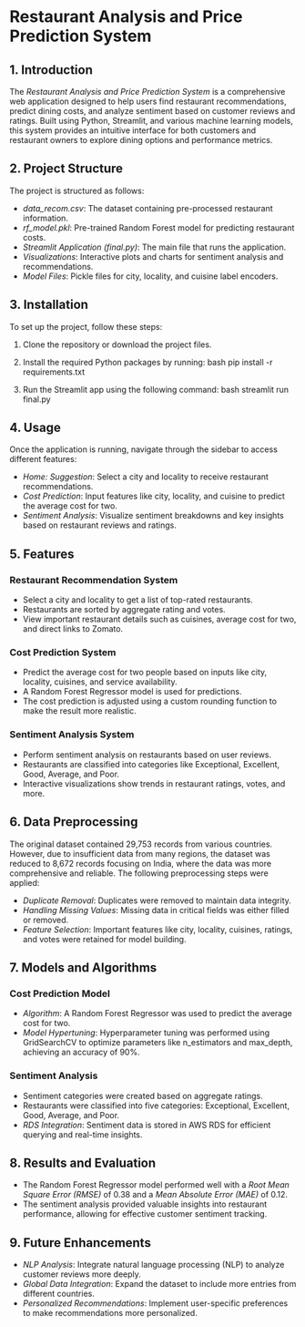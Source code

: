 # Restaurant Analysis and Price Prediction System

## 1. Introduction
The *Restaurant Analysis and Price Prediction System* is a comprehensive web application designed to help users find restaurant recommendations, predict dining costs, and analyze sentiment based on customer reviews and ratings. Built using Python, Streamlit, and various machine learning models, this system provides an intuitive interface for both customers and restaurant owners to explore dining options and performance metrics.

## 2. Project Structure
The project is structured as follows:
- *data_recom.csv*: The dataset containing pre-processed restaurant information.
- *rf_model.pkl*: Pre-trained Random Forest model for predicting restaurant costs.
- *Streamlit Application (final.py)*: The main file that runs the application.
- *Visualizations*: Interactive plots and charts for sentiment analysis and recommendations.
- *Model Files*: Pickle files for city, locality, and cuisine label encoders.

## 3. Installation
To set up the project, follow these steps:
1. Clone the repository or download the project files.
2. Install the required Python packages by running:
   bash
   pip install -r requirements.txt
   
3. Run the Streamlit app using the following command:
   bash
   streamlit run final.py
   

## 4. Usage
Once the application is running, navigate through the sidebar to access different features:
- *Home: Suggestion*: Select a city and locality to receive restaurant recommendations.
- *Cost Prediction*: Input features like city, locality, and cuisine to predict the average cost for two.
- *Sentiment Analysis*: Visualize sentiment breakdowns and key insights based on restaurant reviews and ratings.

## 5. Features
### Restaurant Recommendation System
- Select a city and locality to get a list of top-rated restaurants.
- Restaurants are sorted by aggregate rating and votes.
- View important restaurant details such as cuisines, average cost for two, and direct links to Zomato.

### Cost Prediction System
- Predict the average cost for two people based on inputs like city, locality, cuisines, and service availability.
- A Random Forest Regressor model is used for predictions.
- The cost prediction is adjusted using a custom rounding function to make the result more realistic.

### Sentiment Analysis System
- Perform sentiment analysis on restaurants based on user reviews.
- Restaurants are classified into categories like Exceptional, Excellent, Good, Average, and Poor.
- Interactive visualizations show trends in restaurant ratings, votes, and more.

## 6. Data Preprocessing
The original dataset contained 29,753 records from various countries. However, due to insufficient data from many regions, the dataset was reduced to 8,672 records focusing on India, where the data was more comprehensive and reliable. The following preprocessing steps were applied:
- *Duplicate Removal*: Duplicates were removed to maintain data integrity.
- *Handling Missing Values*: Missing data in critical fields was either filled or removed.
- *Feature Selection*: Important features like city, locality, cuisines, ratings, and votes were retained for model building.

## 7. Models and Algorithms
### Cost Prediction Model
- *Algorithm*: A Random Forest Regressor was used to predict the average cost for two.
- *Model Hypertuning*: Hyperparameter tuning was performed using GridSearchCV to optimize parameters like n_estimators and max_depth, achieving an accuracy of 90%.

### Sentiment Analysis
- Sentiment categories were created based on aggregate ratings.
- Restaurants were classified into five categories: Exceptional, Excellent, Good, Average, and Poor.
- *RDS Integration*: Sentiment data is stored in AWS RDS for efficient querying and real-time insights.

## 8. Results and Evaluation
- The Random Forest Regressor model performed well with a *Root Mean Square Error (RMSE)* of 0.38 and a *Mean Absolute Error (MAE)* of 0.12.
- The sentiment analysis provided valuable insights into restaurant performance, allowing for effective customer sentiment tracking.

## 9. Future Enhancements
- *NLP Analysis*: Integrate natural language processing (NLP) to analyze customer reviews more deeply.
- *Global Data Integration*: Expand the dataset to include more entries from different countries.
- *Personalized Recommendations*: Implement user-specific preferences to make recommendations more personalized.

